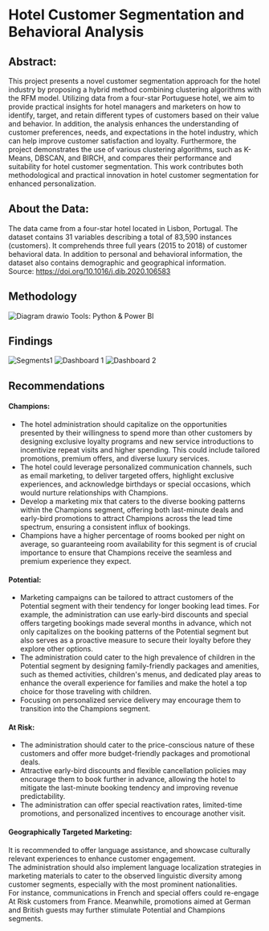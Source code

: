 # Hotel Customer Segmentation and Behavioral Analysis

## Abstract:
This project presents a novel customer segmentation approach for the hotel industry by proposing a hybrid method combining clustering algorithms with the RFM model. Utilizing data from a four-star Portuguese hotel, we aim to provide practical insights for hotel managers and marketers on how to identify, target, and retain different types of customers based on their value and behavior. In addition, the analysis enhances the understanding of customer preferences, needs, and expectations in the hotel industry, which can help improve customer satisfaction and loyalty. Furthermore, the project demonstrates the use of various clustering algorithms, such as K-Means, DBSCAN, and BIRCH, and compares their performance and suitability for hotel customer segmentation. This work contributes both methodological and practical innovation in hotel customer segmentation for enhanced personalization.

## About the Data:
The data came from a four-star hotel located in Lisbon, Portugal. The dataset contains 31 variables describing a total of 83,590 instances (customers). It comprehends three full years (2015 to 2018) of customer behavioral data. In addition to personal and behavioral information, the dataset also contains demographic and geographical information. <br>
Source: https://doi.org/10.1016/j.dib.2020.106583

## Methodology
![Diagram drawio](https://github.com/assemmkhalil/HotelCustomerSegmentation/assets/126206911/d4e8c4c0-e662-4ab7-ae89-2c47dbe51a1b)
Tools: Python & Power BI

## Findings
![Segments1](https://github.com/assemmkhalil/HotelCustomerSegmentation/assets/126206911/a18b7757-8b85-4bea-90c7-96f6e47e8857)
![Dashboard 1](https://github.com/assemmkhalil/HotelCustomerSegmentation/assets/126206911/114a4724-af12-49c6-8b6b-f0a406522047)
![Dashboard 2](https://github.com/assemmkhalil/HotelCustomerSegmentation/assets/126206911/7e3185c8-dc4d-4f23-a589-dd0813285cbd)

## Recommendations
#### Champions:
* The hotel administration should capitalize on the opportunities presented by their willingness to spend more than other customers by designing exclusive loyalty programs and new service introductions to incentivize repeat visits and higher spending. This could include tailored promotions, premium offers, and diverse luxury services.
* The hotel could leverage personalized communication channels, such as email marketing, to deliver targeted offers, highlight exclusive experiences, and acknowledge birthdays or special occasions, which would nurture relationships with Champions.
* Develop a marketing mix that caters to the diverse booking patterns within the Champions segment, offering both last-minute deals and early-bird promotions to attract Champions across the lead time spectrum, ensuring a consistent influx of bookings.
* Champions have a higher percentage of rooms booked per night on average, so guaranteeing room availability for this segment is of crucial importance to ensure that Champions receive the seamless and premium experience they expect.

#### Potential:
* Marketing campaigns can be tailored to attract customers of the Potential segment with their tendency for longer booking lead times. For example, the administration can use early-bird discounts and special offers targeting bookings made several months in advance, which not only capitalizes on the booking patterns of the Potential segment but also serves as a proactive measure to secure their loyalty before they explore other options.
* The administration could cater to the high prevalence of children in the Potential segment by designing family-friendly packages and amenities, such as themed activities, children's menus, and dedicated play areas to enhance the overall experience for families and make the hotel a top choice for those traveling with children.
* Focusing on personalized service delivery may encourage them to transition into the Champions segment.

#### At Risk:
* The administration should cater to the price-conscious nature of these customers and offer more budget-friendly packages and promotional deals.
* Attractive early-bird discounts and flexible cancellation policies may encourage them to book further in advance, allowing the hotel to mitigate the last-minute booking tendency and improving revenue predictability.
* The administration can offer special reactivation rates, limited-time promotions, and personalized incentives to encourage another visit.

#### Geographically Targeted Marketing:
It is recommended to offer language assistance, and showcase culturally relevant experiences to enhance customer engagement.<br>
The administration should also implement language localization strategies in marketing materials to cater to the observed linguistic diversity among customer segments, especially with the most prominent nationalities.<br>
For instance, communications in French and special offers could re-engage At Risk customers from France. Meanwhile, promotions aimed at German and British guests may further stimulate Potential and Champions segments.

